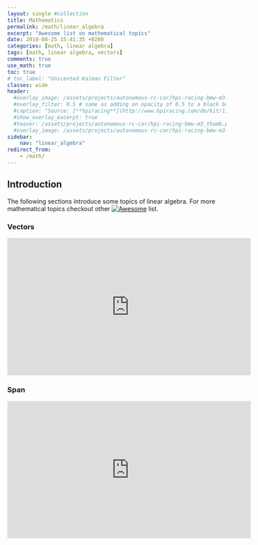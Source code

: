 ```yaml
---
layout: single #collection
title: Mathematics
permalink: /math/linear_algebra
excerpt: "Awesome list on mathematical topics"
date: 2018-08-25 15:41:35 +0200
categories: [math, linear algebra]
tags: [math, linear algebra, vectors]
comments: true
use_math: true
toc: true
# toc_label: "Unscented Kalman Filter"
classes: wide
header:
  #overlay_image: /assets/projects/autonomous-rc-car/hpi-racing-bmw-m3.png
  #overlay_filter: 0.5 # same as adding an opacity of 0.5 to a black background
  #caption: "Source: [**hpiracing**](http://www.hpiracing.com/de/kit/114343)"
  #show_overlay_excerpt: true
  #teaser: /assets/projects/autonomous-rc-car/hpi-racing-bmw-m3_thumb.png
  #overlay_image: /assets/projects/autonomous-rc-car/hpi-racing-bmw-m3.png
sidebar:
    nav: "linear_algebra"
redirect_from:
    - /math/
---
```


## Introduction

The following sections introduce some topics of linear algebra. For more mathematical topics checkout other [![Awesome](https://awesome.re/badge.svg)](/math/) list.

### Vectors

<iframe width="560" height="315" src="https://www.youtube.com/embed/fNk_zzaMoSs" frameborder="0" allow="autoplay; encrypted-media" allowfullscreen></iframe>


### Span

<iframe width="560" height="315" src="https://www.youtube.com/embed/fNk_zzaMoSs" frameborder="0" allow="autoplay; encrypted-media" allowfullscreen></iframe>
